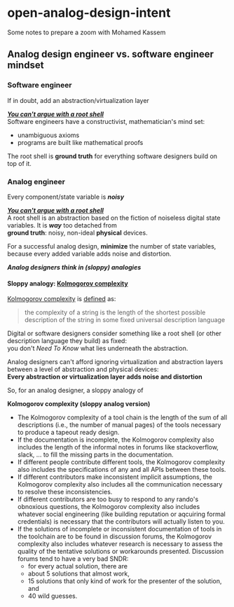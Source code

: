 # open-analog-design-intent
Some notes to prepare a zoom with Mohamed Kassem

## Analog design engineer vs. software engineer mindset

### Software engineer

If in doubt, add an abstraction/virtualization layer

[***You can't argue with a root shell***](https://medium.com/@maradydd/when-nerds-collide-31895b01e68c#34a1)  
Software engineers have a constructivist, mathematician's mind set:

* unambiguous axioms
* programs are built like mathematical proofs

The root shell is **ground truth** for everything software designers build on top of it.

### Analog engineer

Every component/state variable is ***noisy***

[***You can't argue with a root shell***](https://medium.com/@maradydd/when-nerds-collide-31895b01e68c#34a1)  
A root shell is an abstraction based on the fiction of noiseless digital state variables. 
It is ***way*** too detached from  
**ground truth**: noisy, non-ideal **physical** devices.

For a successful analog design, **minimize** the number of state variables, because every added variable adds noise and distortion.

***Analog designers think in (sloppy) analogies***

#### Sloppy analogy: [Kolmogorov complexity](https://en.wikipedia.org/wiki/Kolmogorov_complexity)

[Kolmogorov complexity](https://en.wikipedia.org/wiki/Kolmogorov_complexity) is [defined](https://en.wikipedia.org/wiki/Kolmogorov_complexity#Definition) as:

> the complexity of a string is the length of the shortest possible description of the string in some fixed universal description language

Digital or software designers consider something like a root shell (or other description language they build) as fixed:  
you don't *Need To Know* what lies underneath the abstraction.

Analog designers can't afford ignoring virtualization and abstraction layers between a level of abstraction and physical devices:  
**Every abstraction or virtualization layer adds noise and distortion**

So, for an analog designer, a sloppy analogy of 

**Kolmogorov complexity (sloppy analog version)**

* The Kolmogorov complexity of a tool chain is the length of the sum of all descriptions (i.e., the number of manual pages) of the tools necessary to produce a tapeout ready design.
* If the documentation is incomplete, the Kolmogorov complexity also includes the length of the informal notes in forums like stackoverflow, slack, ... to fill the missing parts in the documentation.
* If different people contribute different tools, the Kolmogorov complexity also includes the specifications of any and all APIs between these tools.
* If different contributors make inconsistent implicit assumptions, the Kolmogorov complexity also includes all the communication necessary to resolve these inconsistencies.
* If different contributors are too busy to respond to any rando's obnoxious questions, the Kolmogorov complexity also includes whatever social engineering (like building reputation or aqcuiring formal credentials) is necessary that the contributors will actually listen to you.
* If the solutions of incomplete or inconsistent documentation of tools in the toolchain are to be found in discussion forums, the Kolmogorov complexity also includes whatever research is necessary to assess the quality of the tentative solutions or workarounds presented. Discussion forums tend to have a very bad SNDR: 
  * for every actual solution, there are 
  * about 5 solutions that almost work, 
  * 15 solutions that only kind of work for the presenter of the solution, and 
  * 40 wild guesses.

